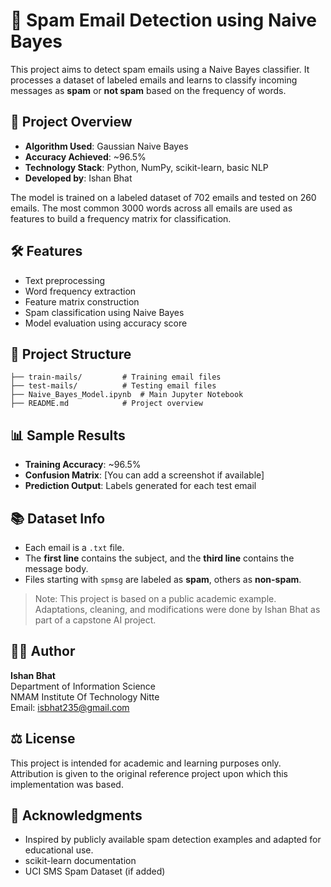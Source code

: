 # 📨 Spam Email Detection using Naive Bayes

This project aims to detect spam emails using a Naive Bayes classifier. It processes a dataset of labeled emails and learns to classify incoming messages as **spam** or **not spam** based on the frequency of words.

## 🧠 Project Overview

- **Algorithm Used**: Gaussian Naive Bayes
- **Accuracy Achieved**: ~96.5%
- **Technology Stack**: Python, NumPy, scikit-learn, basic NLP
- **Developed by**: Ishan Bhat

The model is trained on a labeled dataset of 702 emails and tested on 260 emails. The most common 3000 words across all emails are used as features to build a frequency matrix for classification.

## 🛠️ Features

- Text preprocessing
- Word frequency extraction
- Feature matrix construction
- Spam classification using Naive Bayes
- Model evaluation using accuracy score

## 📁 Project Structure

```
├── train-mails/         # Training email files
├── test-mails/          # Testing email files
├── Naive_Bayes_Model.ipynb  # Main Jupyter Notebook
├── README.md            # Project overview
```

## 📊 Sample Results

- **Training Accuracy**: ~96.5%
- **Confusion Matrix**: [You can add a screenshot if available]
- **Prediction Output**: Labels generated for each test email

## 📚 Dataset Info

- Each email is a `.txt` file.
- The **first line** contains the subject, and the **third line** contains the message body.
- Files starting with `spmsg` are labeled as **spam**, others as **non-spam**.

> Note: This project is based on a public academic example. Adaptations, cleaning, and modifications were done by Ishan Bhat as part of a capstone AI project.

## 🧑‍💻 Author

**Ishan Bhat**  
Department of Information Science  
NMAM Institute Of Technology Nitte  
Email: isbhat235@gmail.com

## ⚖️ License

This project is intended for academic and learning purposes only. Attribution is given to the original reference project upon which this implementation was based.

## 📌 Acknowledgments

- Inspired by publicly available spam detection examples and adapted for educational use.
- scikit-learn documentation  
- UCI SMS Spam Dataset (if added)
